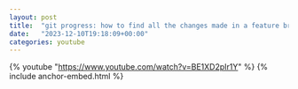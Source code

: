 ```yaml
---
layout: post
title:  "git progress: how to find all the changes made in a feature branch #coding #git #programming"
date:   "2023-12-10T19:18:09+00:00"
categories: youtube
---
```

{% youtube  "https://www.youtube.com/watch?v=BE1XD2pIr1Y" %}
{% include anchor-embed.html %}
<br />

